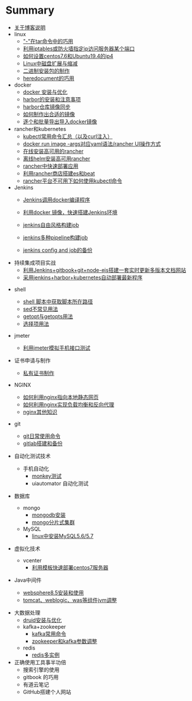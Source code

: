 # Summary
* [关于博客说明](README.md)
* linux
  * ["-"在tar命令中的巧用](linux/tar-deal.md)
  * [利用iptables或防火墙指定ip访问服务器某个端口](linux/limit_ip.md)
  * [如何设置centos7.6和Ubuntu19.4的ip4](linux/set_ip.md)
  * [Linux中磁盘扩展与缩减](linux/extend_disk.md)
  * [二进制安装包的制作](linux/how_to_made_bin.md)
  * [heredocument的巧用](linux/use_heredoc.md)
* docker
  * [docker 安装与优化](docker/docker-install.md)
  * [harbor的安装和注意事项](docker/harbor-install.md)
  * [harbor仓库镜像同步](docker/harbor-sync.md)
  * [如何制作出合适的镜像](docker/dockerfile-rule.md)
  * [逐个和批量导出导入docker镜像](docker/save_load_images.md)
* rancher和kubernetes
  *  [kubectl常用命令汇总（以及curl注入）](k8s/kubectl-user-instruction.md)
  *  [docker run image -args对应yaml语法/rancher UI操作方式](k8s/docker-run-and-k8s-command.md)
  *  [在线安装高可用的rancher](k8s/rancher_online_installation.md)
  *  [离线helm安装高可用rancher](k8s/rancher_offline_installation.md)
  *  [rancher中快速部署应用](k8s/deploy_app_in_rancher.md)
  *  [利用rancher商店搭建es和beat](k8s/use_appstore_deploy_es_in_rancher.md)
  *  [rancher平台不可用下如何使用kubectl命令](k8s/how_to_use_kubectl_noserver.md)
* Jenkins
  - [Jenkins调用docker编译程序](jenkins/jenkins-slave-for-docker.md)

  - [利用docker 镜像，快速搭建Jenkins环境](jenkins/install-jenkins.md)

  - [jenkins自由风格构建job](jenkins/freestyle_build_in_jenkins.md)

  - [jenkins多种pipeline构建job](jenkins/variety_pipeline_build.md)

  - [jenkins config and job的备份](jenkins/thinBackup_jenkins.md)
- 持续集成项目实战
  - [利用Jenkins+gitbook+git+node-ejs搭建一套实时更新多版本文档网站]()
  - [采用jenkins+harbor+kubernetes自动部署最新程序]()    
* shell
  - [shell 脚本中获取脚本所在路径](shell/get_dir_in_shell.md)
  - [sed不常见用法](shell/sed_use_hard.md)
  - [getopt与getopts用法](shell/getopt_and_getopts_use.md)
  - [选择项用法](shell/ps3_use.md)
* jmeter

  - [利用jmeter模拟手机接口测试](jmeter/use_jmeter_test_app.md)
* 证书申请与制作

  - [私有证书制作](ca/make_key.md)
* NGINX
  - [如何利用nginx指向本地静态网页](nginx/direct_static_web.md)
  - [如何利用nginx实现负载均衡和反向代理](nginx/load_balance.md)
  - [nginx其他知识](nginx/nginx_other.md)
* git
  - [git日常使用命令](git/git-use.md)
  - [gitlab搭建和备份](git/install_and_bak_gitlab.md)
* 自动化测试技术
  - 手机自动化
    - [monkey测试](autotech/monkey_android.md)
    - uiautomator 自动化测试
* 数据库
  - mongo
    - [mongodb安装](data/install_mongodb.md)
    - [mongo分片式集群](data/use_mongo3.6_deploy_shard_cluster.md)
  - MySQL
    - [linux中安装MySQL5.6/5.7](data/install_mysql.md)
* 虚拟化技术
  - vcenter
    - [利用模板快速部署centos7服务器](vm/use_tem_deploy_centos7.md)
* Java中间件
  - [websphere8.5安装和使用](middleware/install_websphere8.5.md)
  - [tomcat、weblogic、was等组件jvm调整](middleware/update_jvm_value.md)

- 大数据处理
  - [druid安装与优化](data/install_druid.md)
  - kafka+zookeeper
    - [kafka常用命令](data/kafka_cmd.md)
    - [zookeeper和kafka参数调整](data/update_jvm_zk.md)
  - redis
    - [redis多实例](data/cluster_redis.md)
- 正确使用工具事半功倍
  - 搜索引擎的使用
  - gitbook 的巧用
  - 有道云笔记
  - GitHub搭建个人网站